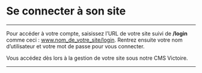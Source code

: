 Se connecter à son site
===================


----------


Pour accéder à votre compte, saisissez l’URL de votre site suivi de **/login** comme ceci : www.nom_de_votre_site/login. Rentrez ensuite votre nom d’utilisateur et votre mot de passe pour vous connecter. 

Vous accédez dès lors à la gestion de votre site sous notre CMS Victoire.

----------
